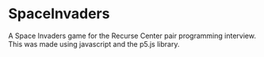 # SpaceInvaders
A Space Invaders game for the Recurse Center pair programming interview. This was made using javascript and the p5.js library.

